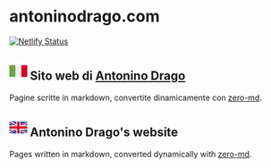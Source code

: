 # antoninodrago.com

[![Netlify Status](https://api.netlify.com/api/v1/badges/8a9a47a2-bd80-49f6-b76d-fafc440bcfb8/deploy-status)](https://app.netlify.com/sites/antoninodrago/deploys)

## ![it](img/it.png) Sito web di [Antonino Drago](https://it.wikipedia.org/wiki/Antonino_Drago_(pacifista))

Pagine scritte in markdown, convertite dinamicamente con [zero-md](https://github.com/zerodevx/zero-md).

## ![en](img/uk.png) Antonino Drago's website

Pages written in markdown, converted dynamically with [zero-md](https://github.com/zerodevx/zero-md).
